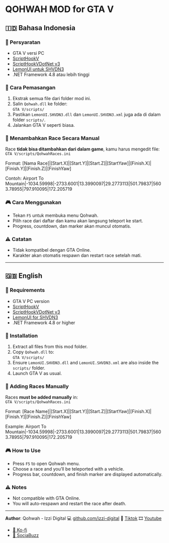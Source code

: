 # QOHWAH MOD for GTA V

## 🇮🇩 Bahasa Indonesia

### 📌 Persyaratan

- GTA V versi PC
- [ScriptHookV](https://www.dev-c.com/gtav/scripthookv/)
- [ScriptHookVDotNet v3](https://github.com/crosire/scripthookvdotnet/releases)
- [LemonUI untuk SHVDN3](https://github.com/LemonUIbyLemon/LemonUI/releases)
- .NET Framework 4.8 atau lebih tinggi

### 📁 Cara Pemasangan

1. Ekstrak semua file dari folder mod ini.
2. Salin `Qohwah.dll` ke folder:  
   `GTA V/scripts/`
3. Pastikan `LemonUI.SHVDN3.dll` dan `LemonUI.SHVDN3.xml` juga ada di dalam folder `scripts/`.
4. Jalankan GTA V seperti biasa.

### 📄 Menambahkan Race Secara Manual

Race **tidak bisa ditambahkan dari dalam game**, kamu harus mengedit file:
`GTA V/scripts/QohwahRaces.ini`

Format:
[Nama Race]|[Start.X]|[Start.Y]|[Start.Z]|[StartYaw]|[Finish.X]|[Finish.Y]|[Finish.Z]|[FinishYaw]

Contoh:
Airport To Mountain|-1034.59998|-2733.6001|13.3990097|29.2773113|501.79837|5603.78955|797.910095|172.205719

### 🎮 Cara Menggunakan

- Tekan `F5` untuk membuka menu Qohwah.
- Pilih race dari daftar dan kamu akan langsung teleport ke start.
- Progress, countdown, dan marker akan muncul otomatis.

### ⚠️ Catatan

- Tidak kompatibel dengan GTA Online.
- Karakter akan otomatis respawn dan restart race setelah mati.

---

## 🇬🇧 English

### 📌 Requirements

- GTA V PC version
- [ScriptHookV](https://www.dev-c.com/gtav/scripthookv/)
- [ScriptHookVDotNet v3](https://github.com/crosire/scripthookvdotnet/releases)
- [LemonUI for SHVDN3](https://github.com/LemonUIbyLemon/LemonUI/releases)
- .NET Framework 4.8 or higher

### 📁 Installation

1. Extract all files from this mod folder.
2. Copy `Qohwah.dll` to:  
   `GTA V/scripts/`
3. Ensure `LemonUI.SHVDN3.dll` and `LemonUI.SHVDN3.xml` are also inside the `scripts/` folder.
4. Launch GTA V as usual.

### 📄 Adding Races Manually

Races **must be added manually** in:  
`GTA V/scripts/QohwahRaces.ini`

Format:
[Race Name]|[Start.X]|[Start.Y]|[Start.Z]|[StartYaw]|[Finish.X]|[Finish.Y]|[Finish.Z]|[FinishYaw]

Example:
Airport To Mountain|-1034.59998|-2733.6001|13.3990097|29.2773113|501.79837|5603.78955|797.910095|172.205719

### 🎮 How to Use

- Press `F5` to open Qohwah menu.
- Choose a race and you’ll be teleported with a vehicle.
- Progress bar, countdown, and finish marker are displayed automatically.

### ⚠️ Notes

- Not compatible with GTA Online.
- You will auto-respawn and restart the race after death.

---

**Author**: Qohwah - Izzi Digital
💻 [github.com/izzi-digital](https://github.com/izzi-digital)
🎵 [Tiktok](https://www.tiktok.com/@qohwah_id)
🎞️ [Youtube](https://www.youtube.com/@qohwah-id)

- [🍵 Ko-fi](https://ko-fi.com/izzidigi)
- [💜 SociaBuzz](https://sociabuzz.com/qohwah)
